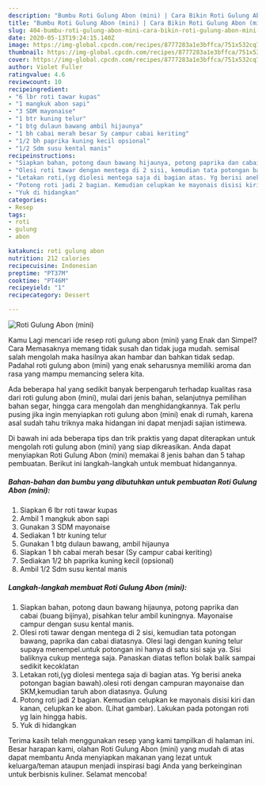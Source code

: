 ```yaml
---
description: "Bumbu Roti Gulung Abon (mini) | Cara Bikin Roti Gulung Abon (mini) Yang Paling Enak"
title: "Bumbu Roti Gulung Abon (mini) | Cara Bikin Roti Gulung Abon (mini) Yang Paling Enak"
slug: 404-bumbu-roti-gulung-abon-mini-cara-bikin-roti-gulung-abon-mini-yang-paling-enak
date: 2020-05-13T19:24:15.140Z
image: https://img-global.cpcdn.com/recipes/8777283a1e3bffca/751x532cq70/roti-gulung-abon-mini-foto-resep-utama.jpg
thumbnail: https://img-global.cpcdn.com/recipes/8777283a1e3bffca/751x532cq70/roti-gulung-abon-mini-foto-resep-utama.jpg
cover: https://img-global.cpcdn.com/recipes/8777283a1e3bffca/751x532cq70/roti-gulung-abon-mini-foto-resep-utama.jpg
author: Violet Fuller
ratingvalue: 4.6
reviewcount: 10
recipeingredient:
- "6 lbr roti tawar kupas"
- "1 mangkuk abon sapi"
- "3 SDM mayonaise"
- "1 btr kuning telur"
- "1 btg dulaun bawang ambil hijaunya"
- "1 bh cabai merah besar Sy campur cabai keriting"
- "1/2 bh paprika kuning kecil opsional"
- "1/2 Sdm susu kental manis"
recipeinstructions:
- "Siapkan bahan, potong daun bawang hijaunya, potong paprika dan cabai (buang bijinya), pisahkan telur ambil kuningnya. Mayonaise campur dengan susu kental manis."
- "Olesi roti tawar dengan mentega di 2 sisi, kemudian tata potongan bawang, paprika dan cabai diatasnya. Olesi lagi dengan kuning telur supaya menempel.untuk potongan ini hanya di satu sisi saja ya. Sisi baliknya cukup mentega saja. Panaskan diatas teflon bolak balik sampai sedikit kecoklatan"
- "Letakan roti,(yg diolesi mentega saja di bagian atas. Yg berisi aneka potongan bagian bawah).olesi roti dengan campuran mayonaise dan SKM,kemudian taruh abon diatasnya. Gulung"
- "Potong roti jadi 2 bagian. Kemudian celupkan ke mayonais disisi kiri dan kanan, celupkan ke abon. (Lihat gambar). Lakukan pada potongan roti yg lain hingga habis."
- "Yuk di hidangkan"
categories:
- Resep
tags:
- roti
- gulung
- abon

katakunci: roti gulung abon 
nutrition: 212 calories
recipecuisine: Indonesian
preptime: "PT37M"
cooktime: "PT46M"
recipeyield: "1"
recipecategory: Dessert

---
```



![Roti Gulung Abon (mini)](https://img-global.cpcdn.com/recipes/8777283a1e3bffca/751x532cq70/roti-gulung-abon-mini-foto-resep-utama.jpg)

Kamu Lagi mencari ide resep roti gulung abon (mini) yang Enak dan Simpel? Cara Memasaknya memang tidak susah dan tidak juga mudah. semisal salah mengolah maka hasilnya akan hambar dan bahkan tidak sedap. Padahal roti gulung abon (mini) yang enak seharusnya memiliki aroma dan rasa yang mampu memancing selera kita.

Ada beberapa hal yang sedikit banyak berpengaruh terhadap kualitas rasa dari roti gulung abon (mini), mulai dari jenis bahan, selanjutnya pemilihan bahan segar, hingga cara mengolah dan menghidangkannya. Tak perlu pusing jika ingin menyiapkan roti gulung abon (mini) enak di rumah, karena asal sudah tahu triknya maka hidangan ini dapat menjadi sajian istimewa.




Di bawah ini ada beberapa tips dan trik praktis yang dapat diterapkan untuk mengolah roti gulung abon (mini) yang siap dikreasikan. Anda dapat menyiapkan Roti Gulung Abon (mini) memakai 8 jenis bahan dan 5 tahap pembuatan. Berikut ini langkah-langkah untuk membuat hidangannya.

<!--inarticleads1-->

##### Bahan-bahan dan bumbu yang dibutuhkan untuk pembuatan Roti Gulung Abon (mini):

1. Siapkan 6 lbr roti tawar kupas
1. Ambil 1 mangkuk abon sapi
1. Gunakan 3 SDM mayonaise
1. Sediakan 1 btr kuning telur
1. Gunakan 1 btg dulaun bawang, ambil hijaunya
1. Siapkan 1 bh cabai merah besar (Sy campur cabai keriting)
1. Sediakan 1/2 bh paprika kuning kecil (opsional)
1. Ambil 1/2 Sdm susu kental manis




<!--inarticleads2-->

##### Langkah-langkah membuat Roti Gulung Abon (mini):

1. Siapkan bahan, potong daun bawang hijaunya, potong paprika dan cabai (buang bijinya), pisahkan telur ambil kuningnya. Mayonaise campur dengan susu kental manis.
1. Olesi roti tawar dengan mentega di 2 sisi, kemudian tata potongan bawang, paprika dan cabai diatasnya. Olesi lagi dengan kuning telur supaya menempel.untuk potongan ini hanya di satu sisi saja ya. Sisi baliknya cukup mentega saja. Panaskan diatas teflon bolak balik sampai sedikit kecoklatan
1. Letakan roti,(yg diolesi mentega saja di bagian atas. Yg berisi aneka potongan bagian bawah).olesi roti dengan campuran mayonaise dan SKM,kemudian taruh abon diatasnya. Gulung
1. Potong roti jadi 2 bagian. Kemudian celupkan ke mayonais disisi kiri dan kanan, celupkan ke abon. (Lihat gambar). Lakukan pada potongan roti yg lain hingga habis.
1. Yuk di hidangkan




Terima kasih telah menggunakan resep yang kami tampilkan di halaman ini. Besar harapan kami, olahan Roti Gulung Abon (mini) yang mudah di atas dapat membantu Anda menyiapkan makanan yang lezat untuk keluarga/teman ataupun menjadi inspirasi bagi Anda yang berkeinginan untuk berbisnis kuliner. Selamat mencoba!
